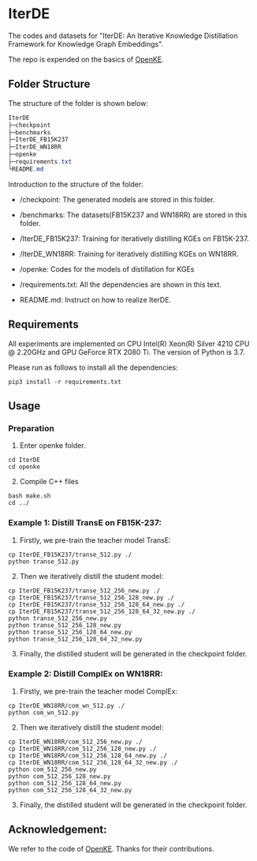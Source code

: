 #  IterDE

The codes and datasets for "IterDE: An Iterative Knowledge Distillation Framework for Knowledge Graph Embeddings".

The repo is expended on the basics of [OpenKE](https://github.com/thunlp/OpenKE).

## Folder Structure

The structure of the folder is shown below:

```csharp
IterDE
├─checkpoint
├─benchmarks
├─IterDE_FB15K237
├─IterDE_WN18RR
├─openke
├─requirements.txt
└README.md
```

Introduction to the structure of the folder:

- /checkpoint: The generated models are stored in this folder.

- /benchmarks: The datasets(FB15K237 and WN18RR) are stored in this folder.
- /IterDE_FB15K237: Training for iteratively distilling KGEs on FB15K-237.
- /IterDE_WN18RR: Training for iteratively distilling KGEs on WN18RR.
- /openke: Codes for the models of distillation for KGEs
- /requirements.txt: All the dependencies are shown in this text.
- README.md: Instruct on how to realize IterDE.

## Requirements

All experiments are implemented on CPU Intel(R) Xeon(R) Silver 4210 CPU @ 2.20GHz and GPU GeForce RTX 2080 Ti.  The version of Python is 3.7.

Please run as follows to install all the dependencies:

```
pip3 install -r requirements.txt
```

## Usage

### Preparation

1. Enter openke folder.

```
cd IterDE
cd openke
```

2. Compile C++ files

```
bash make.sh
cd ../
```

### Example 1: Distill TransE on FB15K-237:

1. Firstly, we pre-train the teacher model TransE:

```
cp IterDE_FB15K237/transe_512.py ./
python transe_512.py
```

2. Then we iteratively distill the student model:

```
cp IterDE_FB15K237/transe_512_256_new.py ./
cp IterDE_FB15K237/transe_512_256_128_new.py ./
cp IterDE_FB15K237/transe_512_256_128_64_new.py ./
cp IterDE_FB15K237/transe_512_256_128_64_32_new.py ./
python transe_512_256_new.py
python transe_512_256_128_new.py
python transe_512_256_128_64_new.py
python transe_512_256_128_64_32_new.py
```

3. Finally, the distilled student will be generated in the checkpoint folder.

### Example 2: Distill ComplEx on WN18RR:

1. Firstly, we pre-train the teacher model ComplEx:

```
cp IterDE_WN18RR/com_wn_512.py ./
python com_wn_512.py
```

2. Then we iteratively distill the student model:

```
cp IterDE_WN18RR/com_512_256_new.py ./
cp IterDE_WN18RR/com_512_256_128_new.py ./
cp IterDE_WN18RR/com_512_256_128_64_new.py ./
cp IterDE_WN18RR/com_512_256_128_64_32_new.py ./
python com_512_256_new.py
python com_512_256_128_new.py
python com_512_256_128_64_new.py
python com_512_256_128_64_32_new.py
```

3. Finally, the distilled student will be generated in the checkpoint folder.

## Acknowledgement:

We refer to the code of [OpenKE](https://github.com/thunlp/OpenKE). Thanks for their contributions.
